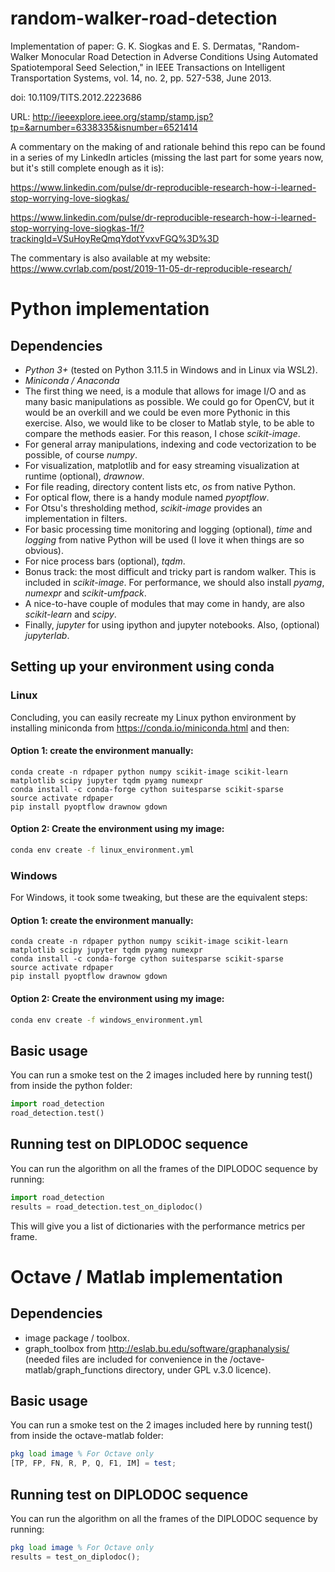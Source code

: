 # random-walker-road-detection
Implementation of paper:
G. K. Siogkas and E. S. Dermatas, "Random-Walker Monocular Road Detection in Adverse Conditions Using Automated Spatiotemporal Seed Selection," in IEEE Transactions on Intelligent Transportation Systems, vol. 14, no. 2, pp. 527-538, June 2013.

doi: 10.1109/TITS.2012.2223686

URL: http://ieeexplore.ieee.org/stamp/stamp.jsp?tp=&arnumber=6338335&isnumber=6521414

A commentary on the making of and rationale behind this repo can be found in a series of my LinkedIn articles (missing the last part for some years now, but it's still complete enough as it is):

https://www.linkedin.com/pulse/dr-reproducible-research-how-i-learned-stop-worrying-love-siogkas/

https://www.linkedin.com/pulse/dr-reproducible-research-how-i-learned-stop-worrying-love-siogkas-1f/?trackingId=VSuHoyReQmqYdotYvxvFGQ%3D%3D

The commentary is also available at my website: 
https://www.cvrlab.com/post/2019-11-05-dr-reproducible-research/

# Python implementation
## Dependencies
- *Python 3+* (tested on Python 3.11.5 in Windows and in Linux via WSL2).
- *Miniconda / Anaconda*
- The first thing we need, is a module that allows for image I/O and as many basic manipulations as possible. We could go for OpenCV, but it would be an overkill and we could be even more Pythonic in this exercise. Also, we would like to be closer to Matlab style, to be able to compare the methods easier. For this reason, I chose *scikit-image*.
- For general array manipulations, indexing and code vectorization to be possible, of course *numpy*.
- For visualization, matplotlib and for easy streaming visualization at runtime (optional), *drawnow*.
- For file reading, directory content lists etc, *os* from native Python.
- For optical flow, there is a handy module named *pyoptflow*.
- For Otsu's thresholding method, *scikit-image* provides an implementation in filters.
- For basic processing time monitoring and logging (optional), *time* and *logging* from native Python will be used (I love it when things are so obvious).
- For nice process bars (optional), *tqdm*.
- Bonus track: the most difficult and tricky part is random walker. This is included in *scikit-image*. For performance, we should also install *pyamg*, *numexpr* and *scikit-umfpack*.
- A nice-to-have couple of modules that may come in handy, are also *scikit-learn* and *scipy*.
- Finally, *jupyter* for using ipython and jupyter notebooks. Also, (optional) *jupyterlab*.

## Setting up your environment using conda

### Linux
Concluding, you can easily recreate my Linux python environment by installing miniconda from https://conda.io/miniconda.html and then:

#### Option 1: create the environment manually:

```
conda create -n rdpaper python numpy scikit-image scikit-learn matplotlib scipy jupyter tqdm pyamg numexpr
conda install -c conda-forge cython suitesparse scikit-sparse
source activate rdpaper
pip install pyoptflow drawnow gdown

```

#### Option 2: Create the environment using my image:
```bash
conda env create -f linux_environment.yml
```
### Windows
For Windows, it took some tweaking, but these are the equivalent steps:

#### Option 1: create the environment manually:

```
conda create -n rdpaper python numpy scikit-image scikit-learn matplotlib scipy jupyter tqdm pyamg numexpr
conda install -c conda-forge cython suitesparse scikit-sparse
source activate rdpaper
pip install pyoptflow drawnow gdown

```

#### Option 2: Create the environment using my image:
```bash
conda env create -f windows_environment.yml
```

## Basic usage
You can run a smoke test on the 2 images included here by running test() from inside the python folder:
```python
import road_detection
road_detection.test()
```

## Running test on DIPLODOC sequence
You can run the algorithm on all the frames of the DIPLODOC sequence by running:

```python
import road_detection
results = road_detection.test_on_diplodoc()
```

This will give you a list of dictionaries with the performance metrics per frame.

# Octave / Matlab implementation
## Dependencies
- image package / toolbox.
- graph_toolbox from http://eslab.bu.edu/software/graphanalysis/ (needed files are included for convenience in the /octave-matlab/graph_functions directory, under GPL v.3.0 licence).

## Basic usage
You can run a smoke test on the 2 images included here by running test() from inside the octave-matlab folder:
```octave
pkg load image % For Octave only
[TP, FP, FN, R, P, Q, F1, IM] = test;
```

## Running test on DIPLODOC sequence
You can run the algorithm on all the frames of the DIPLODOC sequence by running:

```octave
pkg load image % For Octave only
results = test_on_diplodoc();
```
